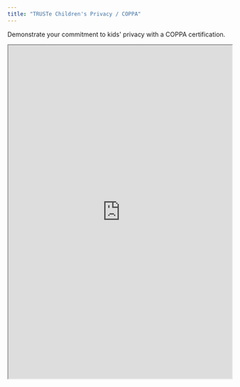 ```yaml
---
title: "TRUSTe Children's Privacy / COPPA"
---
```


Demonstrate your commitment to kids' privacy with a COPPA certification.

<iframe height="750" width="100%" src="https://ewelton.github.io/ktest/wiki.html#TRUSTe%20Children's%20Privacy%20/%20COPPA"></iframe>
